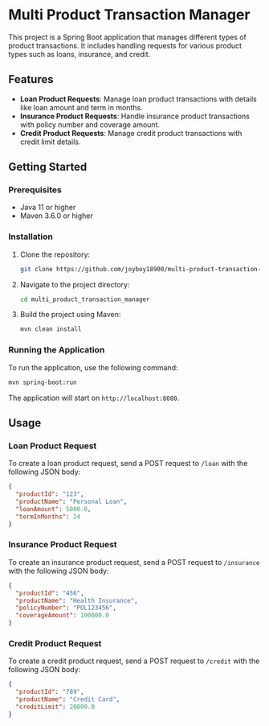 # Multi Product Transaction Manager

This project is a Spring Boot application that manages different types of product transactions. It includes handling requests for various product types such as loans, insurance, and credit.

## Features

- **Loan Product Requests**: Manage loan product transactions with details like loan amount and term in months.
- **Insurance Product Requests**: Handle insurance product transactions with policy number and coverage amount.
- **Credit Product Requests**: Manage credit product transactions with credit limit details.

## Getting Started

### Prerequisites

- Java 11 or higher
- Maven 3.6.0 or higher

### Installation

1. Clone the repository:
    ```sh
    git clone https://github.com/joyboy18900/multi-product-transaction-manager.git
    ```
2. Navigate to the project directory:
    ```sh
    cd multi_product_transaction_manager
    ```
3. Build the project using Maven:
    ```sh
    mvn clean install
    ```

### Running the Application

To run the application, use the following command:
```sh
mvn spring-boot:run
```

The application will start on `http://localhost:8080`.

## Usage

### Loan Product Request

To create a loan product request, send a POST request to `/loan` with the following JSON body:
```json
{
  "productId": "123",
  "productName": "Personal Loan",
  "loanAmount": 5000.0,
  "termInMonths": 24
}
```

### Insurance Product Request

To create an insurance product request, send a POST request to `/insurance` with the following JSON body:
```json
{
  "productId": "456",
  "productName": "Health Insurance",
  "policyNumber": "POL123456",
  "coverageAmount": 100000.0
}
```

### Credit Product Request

To create a credit product request, send a POST request to `/credit` with the following JSON body:
```json
{
  "productId": "789",
  "productName": "Credit Card",
  "creditLimit": 20000.0
}
```

